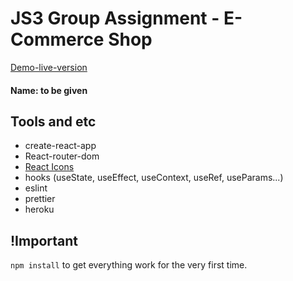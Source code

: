 # JS3 Group Assignment - E-Commerce Shop

[Demo-live-version](https://js3-group5-eshop.herokuapp.com/)

#### Name: to be given

## Tools and etc
- create-react-app
- React-router-dom
- [React Icons](https://react-icons.github.io/react-icons/)
- hooks (useState, useEffect, useContext, useRef, useParams...)
- eslint
- prettier
- heroku

## !Important
`npm install` to get everything work for the very first time.